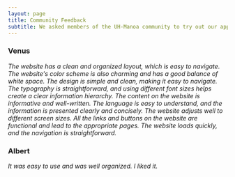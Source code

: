 ```yaml
---
layout: page
title: Community Feedback
subtitle: We asked members of the UH-Manoa community to try out our application and give feedback. Here are their reviews!
---
```


### Venus
_The website has a clean and organized layout, which is easy to navigate. The website's color scheme is also charming and has a good balance of white space. The design is simple and clean, making it easy to navigate. The typography is straightforward, and using different font sizes helps create a clear information hierarchy. The content on the website is informative and well-written. The language is easy to understand, and the information is presented clearly and concisely. The website adjusts well to different screen sizes. All the links and buttons on the website are functional and lead to the appropriate pages. The website loads quickly, and the navigation is straightforward._

### Albert
_It was easy to use and was well organized. I liked it._